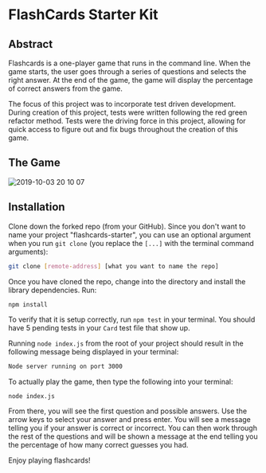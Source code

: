 # FlashCards Starter Kit

## Abstract

Flashcards is a one-player game that runs in the command line.  When the game starts, the user goes through a series of questions and selects the right answer.  At the end of the game, the game will display the percentage of correct answers from the game.

The focus of this project was to incorporate test driven development.  During creation of this project, tests were written following the red green refactor method.  Tests were the driving force in this project, allowing for quick access to figure out and fix bugs throughout the creation of this game.

## The Game

![2019-10-03 20 10 07](https://user-images.githubusercontent.com/46874658/66176273-54ef0700-e61a-11e9-98c9-2ad68c31402b.gif)


## Installation

Clone down the forked repo (from your GitHub). Since you don't want to name your project "flashcards-starter", you can use an optional argument when you run `git clone` (you replace the `[...]` with the terminal command arguments):

```bash
git clone [remote-address] [what you want to name the repo]
```

Once you have cloned the repo, change into the directory and install the library dependencies. Run:

```bash
npm install
```

To verify that it is setup correctly, run `npm test` in your terminal. You should have 5 pending tests in your `Card` test file that show up.

Running `node index.js` from the root of your project should result in the following message being displayed in your terminal: 

```bash
Node server running on port 3000
```

To actually play the game, then type the following into your terminal:
```
node index.js
```
From there, you will see the first question and possible answers.  Use the arrow keys to select your answer and press enter.  You will see a message telling you if your answer is correct or incorrect.  You can then work through the rest of the questions and will be shown a message at the end telling you the percentage of how many correct guesses you had.

Enjoy playing flashcards!
